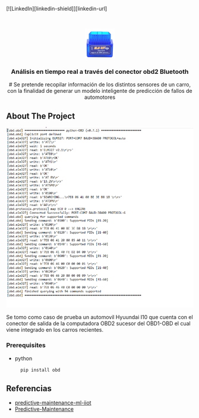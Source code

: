 [![LinkedIn][linkedin-shield]][linkedin-url]



<!-- PROJECT LOGO -->
<br />
<p align="center">
  <a href="https://github.com/othneildrew/Best-README-Template">
    <img src="images/obd_bt.PNG" alt="Logo" width="80" height="80">
  </a>

  <h3 align="center">Análisis en tiempo real a través del conector obd2 Bluetooth</h3>

  <p align="center">
    # Se pretende recopilar información de los distintos sensores de un carro, con la finalidad de generar un modelo inteligente de predicción de fallos de automotores 
</p>


<!-- ABOUT THE PROJECT -->
## About The Project

[![Product Name Screen Shot][product-screenshot]](https://example.com)

Se tomo como caso de prueba un automovil Hyuundai I10 que cuenta con el conector de salida de la computadora OBD2 sucesor del OBD1-OBD el cual viene integrado en los carros recientes.


### Prerequisites
* python
  ```sh
    pip install obd
  ```
<!-- ACKNOWLEDGEMENTS -->
## Referencias
* [predictive-maintenance-ml-iiot](https://www.kaggle.com/billstuart/predictive-maintenance-ml-iiot)
* [Predictive-Maintenance](https://gallery.azure.ai/Experiment/Predictive-Maintenance-Step-1-of-3-data-preparation-and-feature-engineering-2)


<!-- IMAGENES -->
[product-screenshot]: images/obd_1.PNG
